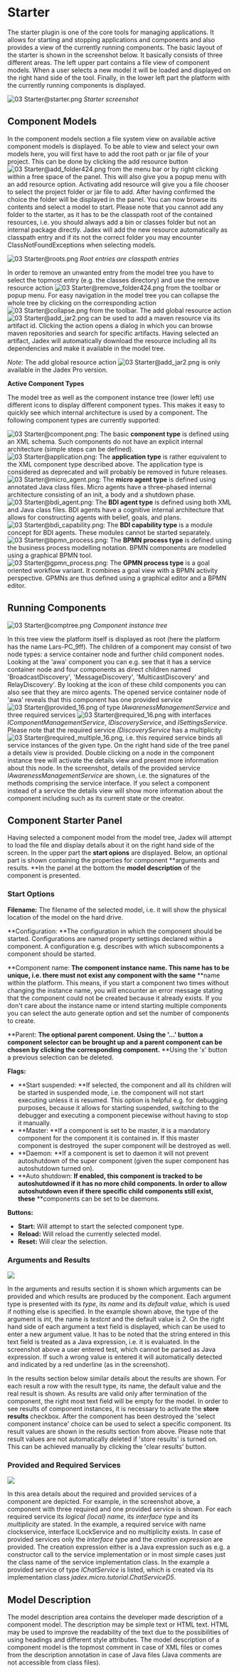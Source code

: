 # Starter

The starter plugin is one of the core tools for managing applications. It allows for starting and stopping applications and components and also provides a view of the currently running components. The basic layout of the starter is shown in the screenshot below. It basically consists of three different areas. The left upper part contains a file view of component models. When a user selects a new model it will be loaded and displayed on the right hand side of the tool. Finally, in the lower left part the platform with the currently running components is displayed.

![03 Starter@starter.png](starter.png)
*Starter screenshot*

Component Models
-----------------------------

In the component models section a file system view on available active component models is displayed. To be able to view and select your own models here, you will first have to add the root path or jar file of your project. This can be done by clicking the add resource button ![03 Starter@add\_folder424.png](add_folder424.png) from the menu bar or by right clicking within a free space of the panel. This will also give you a popup menu with an add resource option. Activating add resource will give you a file chooser to select the project folder or jar file to add. After having confirmed the choice the folder will be displayed in the panel. You can now browse its contents and select a model to start. Please note that you cannot add any folder to the starter, as it has to be the classpath root of the contained resources, i.e. you should always add a bin or classes folder but not an internal package directly. Jadex will add the new resource automatically as classpath entry and if its not the correct folder you may encounter ClassNotFoundExceptions when selecting models. 

<!-- Text moved from bdiv3 tutorial (maybe extract some useful parts and delete the rest):
Start the JCC and use the "Add Path" button explained above to add the root directory of your example package. Then open the folder until you can see your file "TranslationBDI".
The effect of selecting the input file is that the agent model is loaded.
When it contains no errors, the description of the model, taken from the @Description annotation, is shown in the description view.
In case there are errors in the model, correct the errors shown in the description view and restart the platform (class reloading is not supported).
Below the file name, the agent name and its default configuration are shown.
After pressing the start button the new agent should appear in the agent tree (at the bottom left).
It is also possible to start an agent simply by double-clicking it in the model tree.
-->

<!--*Please note that when you use a double-click on the model name in the left tree view to start an agent, the settings on the right will be ignored.*-->

![03 Starter@roots.png](roots.png)
*Root entries are classpath entries*

In order to remove an unwanted entry from the model tree you have to select the topmost entry (e.g. the classes directory) and use the remove resource action ![03 Starter@remove\_folder424.png](remove_folder424.png) from the toolbar or popup menu. For easy navigation in the model tree you can collapse the whole tree by clicking on the corresponding action ![03 Starter@collapse.png](collapse.png) from the toolbar. The add global resource action ![03 Starter@add\_jar2.png](add_jar2.png) can be used to add a maven resource via its artifact id. Clicking the action opens a dialog in which you can browse maven repositories and search for specific artifacts. Having selected an artifact, Jadex will automatically download the resource including all its dependencies and make it available in the model tree.

*Note:* The add global resource action ![03 Starter@add\_jar2.png](add_jar2.png) is only available in the Jadex Pro version.

**Active Component Types**

The model tree as well as the component instance tree (lower left) use different icons to display different component types. This makes it easy to quickly see which internal architecture is used by a component. The following component types are currently supported:

![03 Starter@component.png](component.png): The basic **component type** is defined using an XML schema. Such components do not have an explicit internal architecture (simple steps can be defined).\
![03 Starter@application.png](application.png): The **application type** is rather equivalent to the XML component type described above. The application type is considered as deprecated and will probably be removed in future releases.\
![03 Starter@micro\_agent.png](micro_agent.png): The **micro agent type** is defined using annotated Java class files. Micro agents have a three-phased internal architecture consisting of an init, a body and a shutdown phase.\
![03 Starter@bdi\_agent.png](bdi_agent.png): The **BDI agent type** is defined using both XML and Java class files. BDI agents have a cognitive internal architecture that allows for constructing agents with belief, goals, and plans.\
![03 Starter@bdi\_capability.png](bdi_capability.png): The **BDI capability type** is a module concept for BDI agents. These modules cannot be started separately.\
![03 Starter@bpmn\_process.png](bpmn_process.png): The **BPMN process type** is defined using the business process modelling notation. BPMN components are modelled using a graphical BPMN tool.\
![03 Starter@gpmn\_process.png](gpmn_process.png): The **GPMN process type** is a goal oriented workflow variant. It combines a goal view with a BPMN activity perspective. GPMNs are thus defined using a graphical editor and a BPMN editor. 

Running Components
-------------------------------

![03 Starter@comptree.png](comptree.png)
*Component instance tree*

In this tree view the platform itself is displayed as root (here the platform has the name Lars-PC\_9ff). The children of a component may consist of two node types: a service container node and further child component nodes. Looking at the 'awa' component you can e.g. see that it has a service container node and four components as direct children named 'BroadcastDiscovery', 'MessageDiscovery', 'MulticastDiscovery' and RelayDiscovery'. By looking at the icon of these child components you can also see that they are mirco agents. The opened service container node of 'awa' reveals that this component has one provided service ![03 Starter@provided\_16.png](provided_16.png) of type *IAwarenessManagementService* and three required services ![03 Starter@required\_16.png](required_16.png) with interfaces *IComponentManagementService*, *IDiscoveryService*, and *ISettingsService*. Please note that the required service *IDiscoveryService* has a multiplicity ![03 Starter@required\_multiple\_16.png](required_multiple_16.png), i.e. this required service binds all service instances of the given type. On the right hand side of the tree panel a details view is provided. Double clicking on a node in the component instance tree will activate the details view and present more information about this node. In the screenshot, details of the provided service *IAwarenessManagementService* are shown, i.e. the signatures of the methods comprising the service interface. If you select a component instead of a service the details view will show more information about the component including such as its current state or the creator.

Component Starter Panel
------------------------------------

Having selected a component model from the model tree, Jadex will attempt to load the file and display details about it on the right hand side of the screen. In the upper part the **start opions** are displayed. Below, an optional part is shown containing the properties for component **arguments and results. **In the panel at the bottom the **model description** of the component is presented.

### Start Options

**Filename:** The filename of the selected model, i.e. it will show the physical location of the model on the hard drive.

**Configuration: **The configuration in which the component should be started. Configurations are named property settings declared within a component. A configuration e.g. describes with which subscomponents a component should be started.

**Component name: **The component instance name. This name has to be unique, i.e. there must not exist any component with the same** **name within the platform. This means, if you start a component two times without changing the instance name, you will encounter an error message stating that the component could not be created because it already exists. If you don't care about the instance name or intend starting multiple components you can select the auto generate option and set the number of components to create.

**Parent: **The optional parent component. Using the '...' button a component selector can be brought up and a parent component can be chosen by clicking the corresponding component.** **Using the 'x' button a previous selection can be deleted.

**Flags:**

- **Start suspended: **If selected, the component and all its children will be started in suspended mode, i.e. the component will not start executing unless it is resumed. This option is helpful e.g. for debugging purposes, because it allows for starting suspended, switching to the debugger and executing a component piecewise without having to stop it manually.
- **Master: **If a component is set to be master, it is a mandatory component for the component it is contained in. If this master component is destroyed  the super component will be destroyed as well.
- **Daemon: **If a component is set to daemon it will not prevent autoshutdown of the super component (given the super component has autoshutdown turned on).
- **Auto shutdown: **If enabled, this component is tracked to be autoshutdowned if it has no more child components. In order to allow autoshutdown even if there specific child components still exist, these** **components can be set to be daemons. 

**Buttons:**

- **Start:** Will attempt to start the selected component type.
- **Reload:** Will reload the currently selected model.
- **Reset:** Will clear the selection.

### Arguments and Results

![](arguments.png)

In the arguments and results section it is shown which arguments can be provided and which results are produced by the component. Each argument type is presented with its *type*, its *name* and its *default value*, which is used if nothing else is specified. In the example shown above, the type of the argument is *int*, the name is *testcnt* and the default value is *2*. On the right hand side of each argument a text field is displayed, which can be used to enter a new argument value. It has to be noted that the string entered in this text field is treated as a Java expression, i.e. it is evaluated. In the screenshot above a user entered test, which cannot be parsed as Java expression. If such a wrong value is entered it will automatically detected and indicated by a red underline (as in the screenshot). 

In the results section below similar details about the results are shown. For each result a row with the result type, its name, the default value and the real result is shown. As results are valid only after termination of the component, the right most text field will be empty for the model. In order to see results of component instances, it is necessary to activate the **store results** checkbox. After the component has been destroyed the 'select component instance' choice can be used to select a specific component. Its result values are shown in the results section from above. Please note that result values are not automatically deleted if 'store results' is turned on. This can be achieved manually by clicking the 'clear results' button.

### Provided and Required Services

![](providedandrequired.png)

In this area details about the required and provided services of a component are depicted. For example, in the screenshot above, a component with three required and one provided service is shown. For each required service its *logical (local) name*, its *interface type* and its *multiplicity* are stated. In the example, a required service with name clockservice, interface ILockService and no multiplicity exists. In case of provided services only the *interface type* and the *creation expression* are provided. The creation expression either is a Java expression such as e.g. a constructor call to the service implementation or in most simple cases just the class name of the service implementation class. In the example a provided service of type *IChatService* is listed, which is created via its implementation class *jadex.micro.tutorial.ChatServiceD5*.

Model Description
------------------------------

The model description area contains the developer made description of a component model. The description may be simple text or HTML text. HTML may be used to improve the readability of the text due to the possibilities of using headings and different style attributes. The model description of a component model is the topmost comment in case of XML files or comes from the description annotation in case of Java files (Java comments are not accessible from class files).
